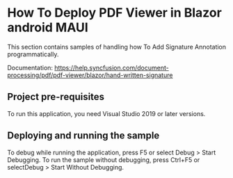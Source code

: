 # How To Deploy PDF Viewer in Blazor android MAUI

This section contains samples of handling how To Add Signature Annotation programmatically.

Documentation: https://help.syncfusion.com/document-processing/pdf/pdf-viewer/blazor/hand-written-signature

## Project pre-requisites
To run this application, you need Visual Studio 2019 or later versions.

## Deploying and running the sample
To debug while running the application, press F5 or select Debug > Start Debugging. To run the sample without debugging, press Ctrl+F5 or selectDebug > Start Without Debugging.